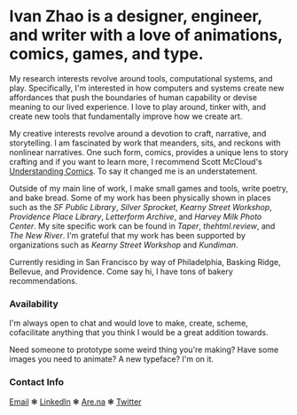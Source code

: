 # Ivan Zhao is a designer, engineer, and writer with a love of animations, comics, games, and type.

My research interests revolve around tools, computational systems, and play. Specifically, I'm interested in how computers and systems create new affordances that push the boundaries of human capability or devise meaning to our lived experience. I love to play around, tinker with, and create new tools that fundamentally improve how we create art.

My creative interests revolve around a devotion to craft, narrative, and storytelling. I am fascinated by work that meanders, sits, and reckons with nonlinear narratives. One such form, comics, provides a unique lens to story crafting and if you want to learn more, I recommend Scott McCloud's [Understanding Comics](https://en.wikipedia.org/wiki/Understanding_Comics). To say it changed me is an understatement.

Outside of my main line of work, I make small games and tools, write poetry, and bake bread. Some of my work has been physically shown in places such as the _SF Public Library_, _Silver Sprocket_, _Kearny Street Workshop_, _Providence Place Library_, _Letterform Archive_, and _Harvey Milk Photo Center_. My site specific work can be found in _Taper_, _thehtml.review_, and _The New River_. I'm grateful that my work has been supported by organizations such as _Kearny Street Workshop_ and _Kundiman_.

Currently residing in San Francisco by way of Philadelphia, Basking Ridge, Bellevue, and Providence. Come say hi, I have tons of bakery recommendations.

### Availability

I'm always open to chat and would love to make, create, scheme, cofacilitate anything that you think I would be a great addition towards.

Need someone to prototype some weird thing you're making? Have some images you need to animate? A new typeface? I'm on it.

### Contact Info

[Email](mailto:ivanzhao8@gmail.com) ❃ [LinkedIn](https://www.linkedin.com/in/ivanzhao8/) ❃ [Are.na](https://www.are.na/ivan-zhao-jiwbmbe4j5w/channels) ❃ [Twitter](https://twitter.com/zhaovan8)
